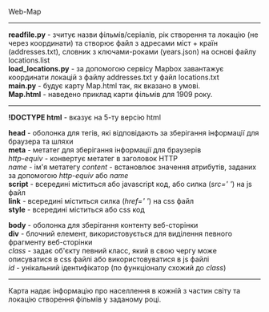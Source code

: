Web-Map
**************
**readfile.py** - зчитує назви фільмів/серіалів, рік створення та локацію (не через координати) та створює файл з адресами міст + країн (addresses.txt), словник з ключами-роками (years.json) на основі файлу locations.list  
**load_locations.py** - за допомогою сервісу Mapbox завантажує координати локацій з файлу addresses.txt у файл locations.txt  
**main.py** - будує карту Map.html так, як вказано в умові.  
**Map.html** - наведено приклад карти фільмів для 1909 року.
***********************************
**!DOCTYPE html** - вказує на 5-ту версію html   
 
**head** - оболонка для тегів, які відповідають за зберігання інформації для браузера та шляхи   
**meta** - метатег для зберігання інформації для браузерів  
*http-equiv* - конвертує метатег в заголовок HTTP  
*name* - ім'я метатегу 
*content* - встановлює значення атрибутів, заданих за допомогою *http-equiv* або *name*   
**script** - всередині міститься або javascript код, або силка (*src=' '*) на js файл  
**link** - всередині міститься силка (*href=' '*) на css файл  
**style** - всередині міститься або css код

**body** - оболонка для зберігання контенту веб-сторінки  
**div** - блочний елемент, використовується для виділення певного фрагменту веб-сторінки  
*class* - задає об'єкту певний класс, який в свою чергу може описуватися в css файлі або використовуватися в js файлі  
*id* - унікальний ідентифікатор (по функціоналу схожий до *class*)
**************
Карта надає інформацію про населлення в кожній з частин світу та локацію створення фільмів у заданому році.